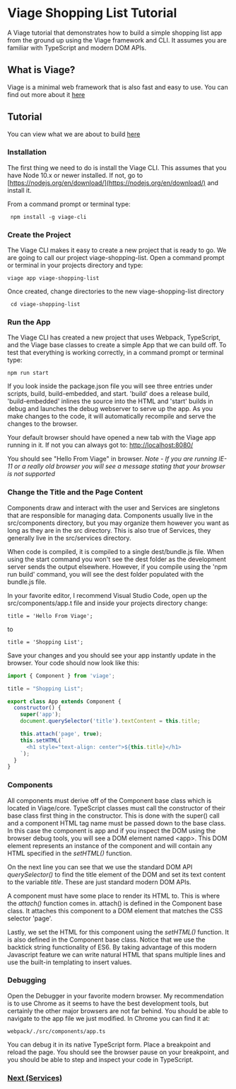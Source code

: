# Viage Shopping List Tutorial
A Viage tutorial that demonstrates how to build a simple shopping list app from the ground up using the Viage framework and CLI. It assumes you are familiar with TypeScript and modern DOM APIs.

## What is Viage?
Viage is a minimal web framework that is also fast and easy to use. You can find out more about it [here](https://github.com/schlotg/viage)

## Tutorial
You can view what we are about to build [here](https://schlotg.github.io/shopping-list.html#home)

### Installation
The first thing we need to do is install the Viage CLI. This assumes that you have Node 10.x or newer installed. If not, go to
[https://nodejs.org/en/download/](https://nodejs.org/en/download/) and install it.

From a command prompt or terminal type:

``` npm install -g viage-cli```


### Create the Project
The Viage CLI makes it easy to create a new project that is ready to go. We are going to call our project viage-shopping-list. Open a command prompt or terminal in your projects directory and type:

``` viage app viage-shopping-list ```

Once created, change directories to the new viage-shopping-list directory

``` cd viage-shopping-list```

### Run the App
The Viage CLI has created a new project that uses Webpack, TypeScript, and the Viage base classes to create a simple App that we can build off. To test that everything is working correctly, in a command prompt or terminal type:

```npm run start```

If you look inside the package.json file you will see three entries under scripts, build, build-embedded, and start. 'build' does a release build, 'build-embedded' inlines the source into the HTML and 'start' builds in debug and launches the debug webserver to serve up the app. As you make changes to the code, it will automatically recompile and serve the changes to the browser.

Your default browser should have opened a new tab with the Viage app running in it. If not you can always got to: [http://localhost:8080/](http://localhost:8080/)

You should see "Hello From Viage" in browser.
*Note - If you are running IE-11 or a really old browser you will see a message stating that your browser is not supported*

### Change the Title and the Page Content
Components draw and interact with the user and Services are singletons that are responsible for managing data. Components usually live in the src/components directory, but you may organize them however you want as long as they are in the src directory. This is also true of Services, they generally live in the src/services directory.

When code is compiled, it is compiled to a single dest/bundle.js file. When using the start command you won't see the dest folder as the development server sends the output elsewhere. However, if you compile using the 'npm run build' command, you will see the dest folder populated with the bundle.js file.

In your favorite editor, I recommend Visual Studio Code, open up the src/components/app.t file and inside your projects directory change:

```title = 'Hello From Viage';```

to

```title = 'Shopping List';```

Save your changes and you should see your app instantly update in the browser. Your code should now look like this:

```Javascript
import { Component } from 'viage';

title = "Shopping List";

export class App extends Component {
  constructor() {
    super('app');
    document.querySelector('title').textContent = this.title;

    this.attach('page', true);
    this.setHTML(`
      <h1 style="text-align: center">${this.title}</h1>
    `);
  }
}
```

### Components
All components must derive off of the Component base class which is located in Viage/core. TypeScript classes must call the constructor of their base class first thing in the constructor. This is done with the super() call and a component HTML tag name must be passed down to the base class. In this case the component is app and if you inspect the DOM using the browser debug tools, you will see a DOM element named \<app\>. This DOM element represents an instance of the component and will contain any HTML specified in the *setHTML()* function.

On the next line you can see that we use the standard DOM API *querySelector()* to find the title element of the DOM and set its text content to the variable *title*. These are just standard modern DOM APIs.

A component must have some place to render its HTML to. This is where the *attach()* function comes in. attach() is defined in the Component base class. It attaches this component to a DOM element that matches the CSS selector 'page'.

Lastly, we set the HTML for this component using the *setHTML()* function. It is also defined in the Component base class. Notice that we use the backtick string functionality of ES6. By taking advantage of this modern Javascript feature we can write natural HTML that spans multiple lines and use the built-in templating to insert values.

### Debugging
Open the Debugger in your favorite modern browser. My recommendation is to use Chrome as it seems to have the best development tools, but certainly the other major browsers are not far behind. You should be able to navigate to the app file we just modified. In Chrome you can find it at:

```webpack/./src/components/app.ts```

You can debug it in its native TypeScript form. Place a breakpoint and reload the page. You should see the browser pause on your breakpoint, and you should be able to step and inspect your code in TypeScript.


### [Next (Services)](docs/services.md)


